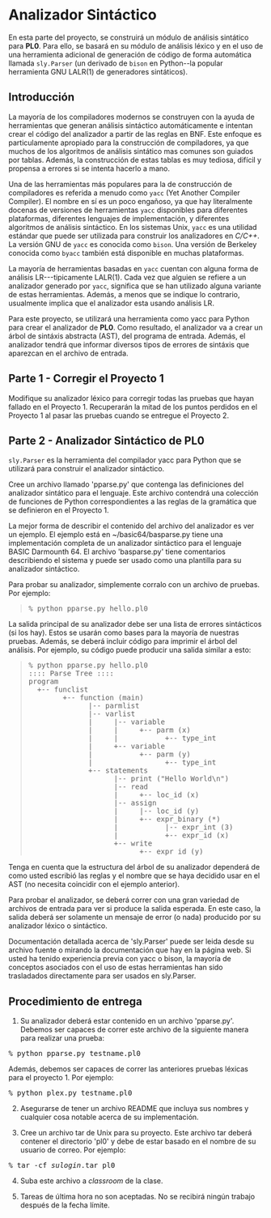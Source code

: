 # Analizador Sintáctico

En esta parte del proyecto, se construirá un módulo de análisis
sintático para **PL0**. Para ello, se basará en su módulo de
análisis léxico y en el uso de una herramienta adicional de
generación de código de forma automática llamada `sly.Parser`
(un derivado de `bison` en Python--la popular herramienta 
GNU LALR(1) de generadores sintáticos).

## Introducción

La mayoría de los compiladores modernos se construyen con la ayuda de
herramientas que generan análisis sintáctico automáticamente e
intentan crear el código del analizador a partir de las reglas en BNF.
Este enfoque es particulamente apropiado para la construcción de compiladores,
ya que muchos de los algoritmos de análisis sintático mas comunes son guiados
por tablas. Además, la construcción de estas tablas es muy tediosa,
difícil y propensa a errores si se intenta hacerlo a mano.

Una de las herramientas más populares para la de construcción de
compiladores es referida a menudo como `yacc` (Yet Another Compiler Compiler).
El nombre en sí es un poco engañoso, ya que hay literalmente docenas
de versiones de herramientas `yacc` disponibles para diferentes plataformas,
diferentes lenguajes de implementación, y diferentes algoritmos de análisis
sintáctico. En los sistemas Unix, `yacc` es una utilidad estándar
que puede ser utilizada para construir los analizadores en *C/C++*. La versión
GNU de `yacc` es conocida como `bison`. Una versión de Berkeley conocida como
`byacc` también está disponible en muchas plataformas.

La mayoría de herramientas basadas en `yacc` cuentan con alguna forma de análisis
LR---tipicamente LALR(1). Cada vez que alguien se refiere a un analizador generado por `yacc`,
significa que se han utilizado alguna variante de estas herramientas. Además, a menos
que se indique lo contrario, usualmente implica que el analizador esta usando análisis LR.

Para este proyecto, se utilizará una herramienta como yacc para Python para
crear el analizador de **PL0**. Como resultado, el analizador va a crear un árbol
de sintáxis abstracta (AST), del programa de entrada. Además, el analizador
tendrá que informar diversos tipos de errores de sintáxis que aparezcan
en el archivo de entrada.

## Parte 1 - Corregir el Proyecto 1

Modifique su analizador léxico para corregir todas las pruebas que hayan fallado
en el Proyecto 1. Recuperarán la mitad de los puntos perdidos en el Proyecto 1 al
pasar las pruebas cuando se entregue el Proyecto 2.

## Parte 2 - Analizador Sintáctico de PL0

`sly.Parser` es la herramienta del compilador yacc para Python que se utilizará para
construir el analizador sintáctico.

Cree un archivo llamado 'pparse.py' que contenga las definiciones del analizador
sintático para el lenguaje. Este archivo contendrá una colección
de funciones de Python correspondientes a las reglas de la gramática que se
definieron en el Proyecto 1.


La mejor forma de describir el contenido del archivo del analizador es ver un ejemplo.
El ejemplo está en ~/basic64/basparse.py tiene una implementación completa de un 
analizador sintáctico para el lenguaje BASIC Darmounth 64. El archivo 'basparse.py' 
tiene comentarios describiendo el sistema y puede ser usado como una plantilla para 
su analizador sintáctico.

Para probar su analizador, simplemente corralo con un archivo de pruebas.  Por ejemplo:

<blockquote>
<pre>% python pparse.py hello.pl0
</pre>
</blockquote>

La salida principal de su analizador debe ser una lista de errores sintácticos
(si los hay). Estos se usarán como bases para la mayoría de nuestras pruebas.
Además, se deberá incluir código para imprimir el árbol del
análisis. Por ejemplo, su código puede producir una salida similar a esto:

<blockquote>
<pre>% python pparse.py hello.pl0
:::: Parse Tree ::::
program
  +-- funclist
        +-- function (main)
              |-- parmlist
              |-- varlist
              |     |-- variable
              |     |     +-- parm (x)
              |     |           +-- type_int
              |     +-- variable
              |           +-- parm (y)
              |                 +-- type_int
              +-- statements
                    |-- print ("Hello World\n")
                    |-- read
                    |     +-- loc_id (x)
                    |-- assign
                    |     |-- loc_id (y)
                    |     +-- expr_binary (*)
                    |           |-- expr_int (3)
                    |           +-- expr_id (x)
                    +-- write
                          +-- expr_id (y)
</pre>
</blockquote>

Tenga en cuenta que la estructura del árbol de su analizador dependerá de
como usted escribió las reglas y el nombre que se haya decidido usar en el AST
(no necesita coincidir con el ejemplo anterior).

Para probar el analizador, se deberá correr con una gran variedad de archivos de
entrada para ver si produce la salida esperada.  En este caso, la salida deberá
ser solamente un mensaje de error (o nada) producido por su analizador léxico o
sintáctico.

Documentación detallada acerca de 'sly.Parser' puede ser leida desde su archivo fuente
o mirando la documentación que hay en la página web.
Si usted ha tenido experiencia previa con yacc o bison, la mayoría de conceptos
asociados con el uso de estas herramientas han sido trasladados directamente para ser
usados en sly.Parser.

## Procedimiento de entrega

1. Su analizador deberá estar contenido en un archivo 'pparse.py'.   Debemos ser
capaces de correr este archivo de la siguiente manera para realizar una prueba:

<pre>% python pparse.py testname.pl0
</pre>

Además, debemos ser capaces de correr las anteriores pruebas léxicas para el
proyecto 1. Por ejemplo:

<pre>% python plex.py testname.pl0
</pre>

2. Asegurarse de tener un archivo README que incluya sus nombres y cualquier cosa notable
acerca de su implementación.

3. Cree un archivo tar de Unix para su proyecto.  Este archivo tar deberá contener el
directorio 'pl0' y debe de estar basado en el nombre de su usuario de correo. Por ejemplo:

<pre>% tar -cf <em>sulogin</em>.tar pl0
</pre>

4. Suba este archivo a *classroom* de la clase.

5. Tareas de última hora no son aceptadas. No se recibirá ningún trabajo después
de la fecha límite.

